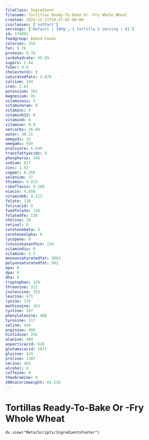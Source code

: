 ```yaml
---
fileClass: Ingredient
filename: Tortillas Ready-To-Bake Or -Fry Whole Wheat
created: 2024-12-21T19:27:02-06:00
cssclasses: ['nutFact']
servings: ['Default | 100g','1 tortilla 1 serving | 41']
id: 174081
foodgroup: Baked Foods
calories: 310
fat: 9.76
protein: 9.76
carbohydrate: 45.89
sugars: 2.44
fiber: 9.8
cholesterol: 0
saturatedfats: 4.878
calcium: 244
iron: 2.63
potassium: 262
magnesium: 85
vitaminaiu: 5
vitaminarae: 0
vitaminc: 0
vitaminb12: 0
vitamind: 0
vitamine: 0.9
netcarbs: 36.09
water: 30.15
omega3s: 33
omega6s: 959
pralscore: 6.649
transfattyacids: 0
phosphorus: 346
sodium: 617
zinc: 1.92
copper: 0.266
selenium: 37
thiamin: 0.823
riboflavin: 0.289
niacin: 4.858
vitaminb6: 0.312
folate: 138
folicacid: 0
foodfolate: 138
folatedfe: 138
choline: 20
retinol: 0
carotenebeta: 3
carotenealpha: 0
lycopene: 0
luteinzeaxanthin: 130
vitamindiu: 0
vitamink: 4.5
monounsaturatedfat: 3062
polyunsaturatedfat: 992
epa: 0
dpa: 0
dha: 0
tryptophan: 129
threonine: 312
isoleucine: 353
leucine: 671
lysine: 370
methionine: 163
cystine: 187
phenylalanine: 488
tyrosine: 217
valine: 444
arginine: 480
histidine: 255
alanine: 400
asparticacid: 626
glutamicacid: 2871
glycine: 429
proline: 1307
serine: 462
alcohol: 0
caffeine: 0
theobromine: 0
200calorieweight: 64.516
---
```


# Tortillas Ready-To-Bake Or -Fry Whole Wheat

```dataviewjs
dv.view("Meta/Scripts/IngredientsFooter")
```